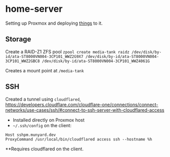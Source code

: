 # home-server

Setting up Proxmox and deploying [things](./dietpi-base-vm/) to it.

## Storage 
Create a RAID-Z1 ZFS pool `zpool create media-tank raidz /dev/disk/by-id/ata-ST8000VN004-3CP101_WWZ2G9X7 /dev/disk/by-id/ata-ST8000VN004-3CP101_WWZ2GBC8 /dev/disk/by-id/ata-ST8000VN004-3CP101_WWZ4061G`

Creates a mount point at `/media-tank`

## SSH
Created a tunnel using `cloudflared`, https://developers.cloudflare.com/cloudflare-one/connections/connect-networks/use-cases/ssh/#connect-to-ssh-server-with-cloudflared-access
- Installed directly on Proxmox host
- `~/.ssh/config` on the client:
```
Host sshpm.munyard.dev
ProxyCommand /usr/local/bin/cloudflared access ssh --hostname %h
```
**Requires cloudflared on the client. 
